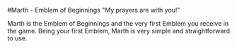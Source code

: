 #Marth - Emblem of Beginnings
"My prayers are with you!"

Marth is the Emblem of Beginnings and the very first Emblem you receive in the game. Being your first Emblem, Marth is very simple and straightforward to use. 
